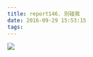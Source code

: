 ```yaml
---
title: report146. 別碰我
date: 2016-09-29 15:53:15
tags:
---
```

![](https://i.loli.net/2017/12/25/5a4107c1208c2.jpg)